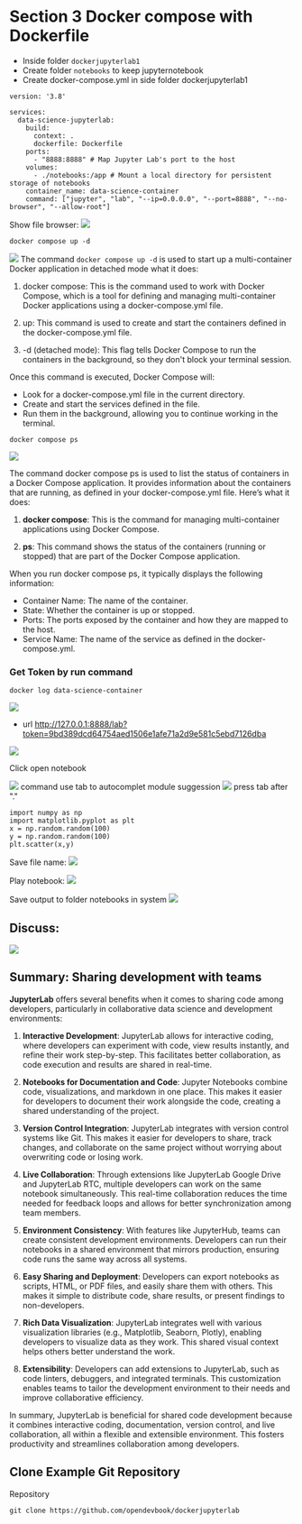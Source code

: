 # **Section 3** Docker compose with Dockerfile

- Inside folder `dockerjupyterlab1`
- Create folder `notebooks` to keep jupyternotebook
- Create docker-compose.yml in side folder  dockerjupyterlab1

``` title="docker-compose.yml"
version: '3.8'

services:
  data-science-jupyterlab:
    build:
      context: .
      dockerfile: Dockerfile
    ports:
      - "8888:8888" # Map Jupyter Lab's port to the host
    volumes:
      - ./notebooks:/app # Mount a local directory for persistent storage of notebooks
    container_name: data-science-container
    command: ["jupyter", "lab", "--ip=0.0.0.0", "--port=8888", "--no-browser", "--allow-root"]
```
Show file browser:
![](../assets/images/compose1.png)

```
docker compose up -d
```
![](../assets/images/compose2.png)
The command `docker compose up -d` is used to start up a multi-container Docker application in detached mode
what it does:

1. docker compose: This is the command used to work with Docker Compose, which is a tool for defining and managing multi-container Docker applications using a docker-compose.yml file.

2. up: This command is used to create and start the containers defined in the docker-compose.yml file.

3. -d (detached mode): This flag tells Docker Compose to run the containers in the background, so they don't block your terminal session.

Once this command is executed, Docker Compose will:
- Look for a docker-compose.yml file in the current directory.
- Create and start the services defined in the file.
- Run them in the background, allowing you to continue working in the terminal.

```
docker compose ps 
```
![](../assets/images/compose3.png)

The command docker compose ps is used to list the status of containers in a Docker Compose application. It provides information about the containers that are running, as defined in your docker-compose.yml file.
Here’s what it does:

1. **docker compose**: This is the command for managing multi-container applications using Docker Compose.

2. **ps**: This command shows the status of the containers (running or stopped) that are part of the Docker Compose application.

When you run docker compose ps, it typically displays the following information:

- Container Name: The name of the container.
- State: Whether the container is up or stopped.
- Ports: The ports exposed by the container and how they are mapped to the host.
- Service Name: The name of the service as defined in the docker-compose.yml.

### Get Token by run command 

```
docker log data-science-container
```
![](../assets/images/compose4.png)

- url http://127.0.0.1:8888/lab?token=9bd389dcd64754aed1506e1afe71a2d9e581c5ebd7126dba

![](../assets/images/compose6.png)

Click open notebook 

![](../assets/images/compose7.png)
command use tab to autocomplet module suggession 
![](../assets/images/compose8.png)
press tab after "."

``` title="code1.ipynb"
import numpy as np
import matplotlib.pyplot as plt
x = np.random.random(100)
y = np.random.random(100)
plt.scatter(x,y)
```

Save file name:
![](../assets/images/compose9.png)

Play notebook:
![](../assets/images/compose10.png)

Save output to folder notebooks in system
![](../assets/images/compose11.png)

## Discuss:
![](../assets/images/summary_jupyter.png)

## Summary: Sharing development with teams

**JupyterLab** offers several benefits when it comes to sharing code among developers, particularly in collaborative data science and development environments:

1. **Interactive Development**: JupyterLab allows for interactive coding, where developers can experiment with code, view results instantly, and refine their work step-by-step. This facilitates better collaboration, as code execution and results are shared in real-time.

2. **Notebooks for Documentation and Code**: Jupyter Notebooks combine code, visualizations, and markdown in one place. This makes it easier for developers to document their work alongside the code, creating a shared understanding of the project.

3. **Version Control Integration**: JupyterLab integrates with version control systems like Git. This makes it easier for developers to share, track changes, and collaborate on the same project without worrying about overwriting code or losing work.

4. **Live Collaboration**: Through extensions like JupyterLab Google Drive and JupyterLab RTC, multiple developers can work on the same notebook simultaneously. This real-time collaboration reduces the time needed for feedback loops and allows for better synchronization among team members.

5. **Environment Consistency**: With features like JupyterHub, teams can create consistent development environments. Developers can run their notebooks in a shared environment that mirrors production, ensuring code runs the same way across all systems.

6. **Easy Sharing and Deployment**: Developers can export notebooks as scripts, HTML, or PDF files, and easily share them with others. This makes it simple to distribute code, share results, or present findings to non-developers.

7. **Rich Data Visualization**: JupyterLab integrates well with various visualization libraries (e.g., Matplotlib, Seaborn, Plotly), enabling developers to visualize data as they work. This shared visual context helps others better understand the work.

8. **Extensibility**: Developers can add extensions to JupyterLab, such as code linters, debuggers, and integrated terminals. This customization enables teams to tailor the development environment to their needs and improve collaborative efficiency.

In summary, JupyterLab is beneficial for shared code development because it combines interactive coding, documentation, version control, and live collaboration, all within a flexible and extensible environment. This fosters productivity and streamlines collaboration among developers.


## Clone Example Git Repository 
Repository
```
git clone https://github.com/opendevbook/dockerjupyterlab
```